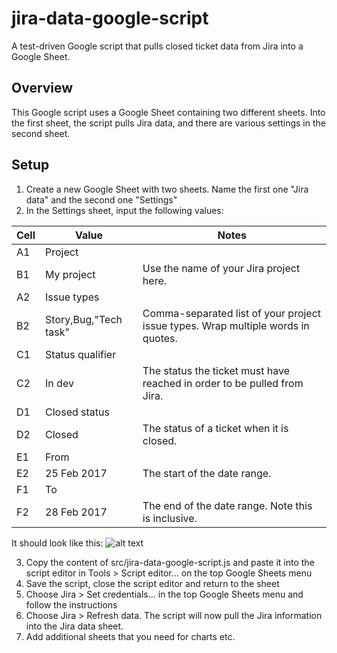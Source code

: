 # jira-data-google-script
A test-driven Google script that pulls closed ticket data from Jira into a Google Sheet.

## Overview
This Google script uses a Google Sheet containing two different sheets. Into the first sheet, the script pulls Jira data, and there are various settings in the second sheet.

## Setup
1. Create a new Google Sheet with two sheets. Name the first one "Jira data" and the second one "Settings"
2. In the Settings sheet, input the following values:

| Cell | Value                 | Notes                                                                            |
| ---- | --------------------- | -------------------------------------------------------------------------------- |
| A1   | Project               |                                                                                  |
| B1   | My project            | Use the name of your Jira project here.                                          |
| A2   | Issue types           |                                                                                  |
| B2   | Story,Bug,"Tech task" | Comma-separated list of your project issue types. Wrap multiple words in quotes. |
| C1   | Status qualifier      |                                                                                  |
| C2   | In dev                | The status the ticket must have reached in order to be pulled from Jira.         |
| D1   | Closed status         |                                                                                  |
| D2   | Closed                | The status of a ticket when it is closed.                                        |
| E1   | From                  |                                                                                  |
| E2   | 25 Feb 2017           | The start of the date range.                                                     |
| F1   | To                    |                                                                                  |
| F2   | 28 Feb 2017           | The end of the date range. Note this is inclusive.                               |

It should look like this:
![alt text](raw/master/readme/settings.png "The settings sheet")

3. Copy the content of src/jira-data-google-script.js and paste it into the script editor in Tools > Script editor... on the top Google Sheets menu
4. Save the script, close the script editor and return to the sheet
5. Choose Jira > Set credentials... in the top Google Sheets menu and follow the instructions
6. Choose Jira > Refresh data. The script will now pull the Jira information into the Jira data sheet.
7. Add additional sheets that you need for charts etc.
